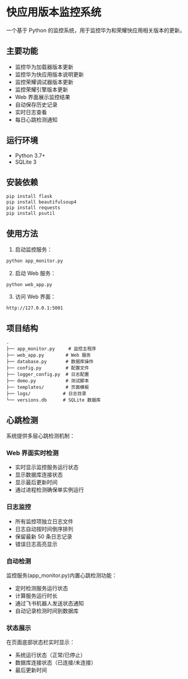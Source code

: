 # 快应用版本监控系统

一个基于 Python 的监控系统，用于监控华为和荣耀快应用相关版本的更新。

## 主要功能

- 监控华为加载器版本更新
- 监控华为快应用版本说明更新
- 监控荣耀调试器版本更新
- 监控荣耀引擎版本更新
- Web 界面展示监控结果
- 自动保存历史记录
- 实时日志查看
- 每日心跳检测通知

## 运行环境

- Python 3.7+
- SQLite 3

## 安装依赖

```bash
pip install flask
pip install beautifulsoup4
pip install requests
pip install psutil
```

## 使用方法

1. 启动监控服务：
```bash
python app_monitor.py
```

2. 启动 Web 服务：
```bash
python web_app.py
```

3. 访问 Web 界面：
```
http://127.0.0.1:5001
```

## 项目结构

```
.
├── app_monitor.py     # 监控主程序
├── web_app.py        # Web 服务
├── database.py       # 数据库操作
├── config.py         # 配置文件
├── logger_config.py  # 日志配置
├── demo.py           # 测试脚本
├── templates/        # 页面模板
├── logs/            # 日志目录
└── versions.db      # SQLite 数据库
```

## 心跳检测

系统提供多层心跳检测机制：

### Web 界面实时检测
- 实时显示监控服务运行状态
- 显示数据库连接状态
- 显示最后更新时间
- 通过进程检测确保单实例运行

### 日志监控
- 所有监控项独立日志文件
- 日志自动按时间倒序排列
- 保留最新 50 条日志记录
- 错误日志高亮显示

### 自动检测
监控服务(app_monitor.py)内置心跳检测功能：
- 定时检测服务运行状态
- 计算服务运行时长
- 通过飞书机器人发送状态通知
- 自动记录检测时间到数据库

### 状态展示
在页面底部状态栏实时显示：
- 系统运行状态（正常/已停止）
- 数据库连接状态（已连接/未连接）
- 最后更新时间 